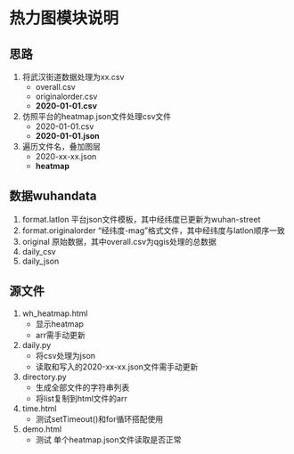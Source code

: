 # 热力图模块说明
## 思路
1. 将武汉街道数据处理为xx.csv
   + overall.csv
   + originalorder.csv 
   + **2020-01-01.csv**
2. 仿照平台的heatmap.json文件处理csv文件
   + 2020-01-01.csv
   + **2020-01-01.json**
3. 遍历文件名，叠加图层
   + 2020-xx-xx.json
   + **heatmap**
## 数据wuhandata
1. format.latlon
   平台json文件模板，其中经纬度已更新为wuhan-street
2. format.originalorder
   “经纬度-mag”格式文件，其中经纬度与latlon顺序一致
3. original
   原始数据，其中overall.csv为qgis处理的总数据
4. daily_csv
5. daily_json
## 源文件
1. wh_heatmap.html
   + 显示heatmap
   + arr需手动更新
2. daily.py
   + 将csv处理为json
   + 读取和写入的2020-xx-xx.json文件需手动更新
3. directory.py
   + 生成全部文件的字符串列表
   + 将list复制到html文件的arr
4. time.html
   + 测试setTimeout()和for循环搭配使用
5. demo.html
   + 测试 单个heatmap.json文件读取是否正常